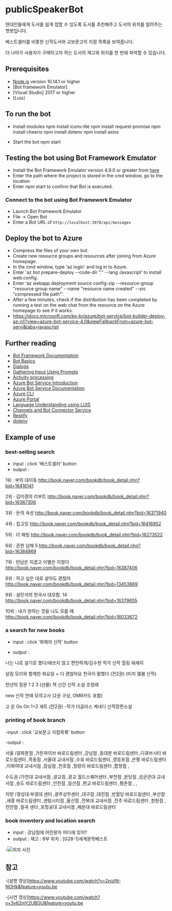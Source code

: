 # publicSpeakerBot

현대인들에게 도서를 쉽게 접할 수 있도록 도서를 추천해주고 도서의 위치를 알려주는 챗봇입니다.

베스트셀러를 비롯한 신작도서와 교보문고의 지점 목록을 보여줍니다.

더 나아가 사용자가 구매하고자 하는 도서의 재고와 위치를 한 번에 파악할 수 있습니다.

## Prerequisites

- [Node.js](https://nodejs.org) version 10.14.1 or higher
- [Bot framework Emulator]
- [Visual Studio] 2017 or higher
- [Luis]

## To run the bot

- Install modules
    npm install iconv-lite
    npm install request-promise
    npm install cheerio
    npm install dotenv
    npm install axios

- Start the bot
    npm start

## Testing the bot using Bot Framework Emulator

- Install the Bot Framework Emulator version 4.9.0 or greater from [here](https://github.com/Microsoft/BotFramework-Emulator/releases)
- Enter the path where the project is stored in the cmd window, go to the location
- Enter npm start to confirm that Bot is executed.


### Connect to the bot using Bot Framework Emulator

- Launch Bot Framework Emulator
- File -> Open Bot
- Enter a Bot URL of `http://localhost:3978/api/messages`

## Deploy the bot to Azure

- Compress the files of your own bot.
- Create new resource groups and resources after joining from Azure homepage.
- In the cmd window, type 'az login' and log in to Azure.
- Enter 'az bot prepare-deploy --code-dir "." --lang Javascript' to install web.config.
- Enter 'az webapp deployment source config-zip --resource-group "resource group name" --name "resource name created" --src "compressed file path"'.
- After a few minutes, check if the distribution has been completed by running a test on the web chat from the resource on the Azure homepage to see if it works.
- https://docs.microsoft.com/ko-kr/azure/bot-service/bot-builder-deploy-az-cli?view=azure-bot-service-4.0&viewFallbackFrom=azure-bot-servi&tabs=javascript

## Further reading

- [Bot Framework Documentation](https://docs.botframework.com)
- [Bot Basics](https://docs.microsoft.com/azure/bot-service/bot-builder-basics?view=azure-bot-service-4.0)
- [Dialogs](https://docs.microsoft.com/en-us/azure/bot-service/bot-builder-concept-dialog?view=azure-bot-service-4.0)
- [Gathering Input Using Prompts](https://docs.microsoft.com/en-us/azure/bot-service/bot-builder-prompts?view=azure-bot-service-4.0)
- [Activity processing](https://docs.microsoft.com/en-us/azure/bot-service/bot-builder-concept-activity-processing?view=azure-bot-service-4.0)
- [Azure Bot Service Introduction](https://docs.microsoft.com/azure/bot-service/bot-service-overview-introduction?view=azure-bot-service-4.0)
- [Azure Bot Service Documentation](https://docs.microsoft.com/azure/bot-service/?view=azure-bot-service-4.0)
- [Azure CLI](https://docs.microsoft.com/cli/azure/?view=azure-cli-latest)
- [Azure Portal](https://portal.azure.com)
- [Language Understanding using LUIS](https://docs.microsoft.com/en-us/azure/cognitive-services/luis/)
- [Channels and Bot Connector Service](https://docs.microsoft.com/en-us/azure/bot-service/bot-concepts?view=azure-bot-service-4.0)
- [Restify](https://www.npmjs.com/package/restify)
- [dotenv](https://www.npmjs.com/package/dotenv)

## Example of use
 ### best-selling search
 - input : click '베스트셀러' button
 - output : 

1위 : 부의 대이동 http://book.naver.com/bookdb/book_detail.nhn?bid=16416141

2위 : 김미경의 리부트 http://book.naver.com/bookdb/book_detail.nhn?bid=16387306

3위 : 돈의 속성 http://book.naver.com/bookdb/book_detail.nhn?bid=16371940

4위 : 킵고잉 http://book.naver.com/bookdb/book_detail.nhn?bid=16416952

5위 : 더 해빙 http://book.naver.com/bookdb/book_detail.nhn?bid=16273522

6위 : 흔한 남매 5 http://book.naver.com/bookdb/book_detail.nhn?bid=16384869

7위 : 만남은 지겹고 이별은 지쳤다 http://book.naver.com/bookdb/book_detail.nhn?bid=16387406

8위 : 하고 싶은 대로 살아도 괜찮아 http://book.naver.com/bookdb/book_detail.nhn?bid=13453869

9위 : 설민석의 한국사 대모험. 14 http://book.naver.com/bookdb/book_detail.nhn?bid=16379655

10위 : 내가 원하는 것을 나도 모를 때 http://book.naver.com/bookdb/book_detail.nhn?bid=16033672
 ### a search for new books
 - input : click '화제의 신작' button
 
 - output : 
 
 나는 나로 살기로 했다/애쓰지 않고 편안하게/김수현 작가 신작 힐링 에세이

살림 모리와 함께한 화요일 + 다 괜찮아요 천국이 말했다 (전2권) (미치 앨봄 신작)

천년의 질문 1 2 3 (선물) 책 신간 신작 소설 조정래

new 신작 연애 모의고사 (2권 구성, OMR카드 포함)

고 온 Go On 1+2 세트 (전2권) -작가 더글라스 케네디 신작장편소설

 ### printing of book branch
 -input : click '교보문고 지점목록' button
 
 -output : 
 
 서울 /광화문점 ,가든파이브 바로드림센터 ,강남점 ,동대문 바로드림센터 ,디큐브시티 바로드림센터 ,목동점 ,서울대 교내서점 ,수유 바로드림센터 ,영등포점 ,은평 바로드림센터 ,이화여대 교내서점 ,잠실점 ,천호점 ,청량리 바로드림센터 ,합정점 ,

수도권 /가천대 교내서점 ,광교점 ,광교 월드스퀘어센터 ,부천점 ,분당점 ,성균관대 교내서점 ,송도 바로드림센터 ,인천점 ,일산점 ,판교 바로드림센터 ,평촌점 , ,

지방 /경성대·부경대 센터 ,광주상무센터 ,대구점 ,대전점 ,반월당 바로드림센터 ,부산점 ,세종 바로드림센터 ,센텀시티점 ,울산점 ,전북대 교내서점 ,전주 바로드림센터 ,창원점 ,천안점 ,칠곡 센터 ,포항공대 교내서점 ,해운대 바로드림센터

 ### book inventory and location search
- input : 강남점에 어린왕자 어디에 있어?
- output :  재고 : 8부
            위치 : [G28-1]세계문학베스트
            
-![위치 사진](http://image.kyobobook.co.kr/newimages/apps/b2c/kiosk/new/map/15_print_Smap_G.gif)

## 참고
-[설명 영상]https://www.youtube.com/watch?v=2nizlN-NOHk&feature=youtu.be

-[시연 영상]https://www.youtube.com/watch?v=3v62mY2UBGU&feature=youtu.be

